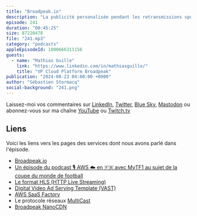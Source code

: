 ```yaml
---
title: "Broadpeak.io"
description: "La publicité personalisée pendant les retransmissions sportives: Dans ce nouvel épisode, nous accueillons l'équipe de Broadpeak pour décrypter leur solution SaaS d'insertion de publicité dans les flux vidéo d'évennements sportifs. Comment parviennent-ils à insérer des pubs personnalisées dans vos flux de streaming préférés ? Quels sont les enjeux techniques et les défis rencontrés ? On y parle de HTTP Live Stream, de CDN, de multicast et autres technologies."
episode: 241
duration: "00:45:25"
size: 87220478
file: "241.mp3"
category: "podcasts"
appleEpisodeId: 1000666311156
guests:
  - name: "Mathias Guille"
    link: "https://www.linkedin.com/in/mathiasguille/"
    title: "VP Cloud Platform Broadpeak"
publication: "2024-08-23 04:00:00 +0000"
author: "Sébastien Stormacq"
social-background: "241.png"
---
```


Laissez-moi vos commentaires sur [LinkedIn](https://www.linkedin.com/in/sebastienstormacq/), [Twitter](https://twitter.com/sebsto), [Blue Sky](https://bsky.app/profile/sebsto.bsky.social), [Mastodon](https://awscommunity.social/@sebsto) ou abonnez-vous sur ma chaîne [YouTube](https://www.youtube.com/sebsto) ou [Twitch.tv](https://www.twitch.tv/sebAWS)

## Liens

Voici les liens vers les pages des services dont nous avons parlé dans l'épisode.

- [Broadpeak.io](https://www.broadpeak.io/)
- [Un épisode du podcast 🎙️ AWS ☁️ en 🇫🇷 avec MyTF1 au sujet de la coupe du monde de football](https://francais.podcast.go-aws.com/web/podcasts/episode_149/index.html)
- [Le format HLS (HTTP Live Streaming)](https://en.wikipedia.org/wiki/HTTP_Live_Streaming)
- [Digital Video Ad Serving Template (VAST)](https://www.iab.com/guidelines/vast/)
- [AWS SaaS Factory](https://aws.amazon.com/partners/programs/saas-factory)
- Le protocole réseaux [MultiCast](https://fr.wikipedia.org/wiki/Multicast)
- [Broadpeak NanoCDN](https://broadpeak.tv/our-solutions/multicast-abr/)
